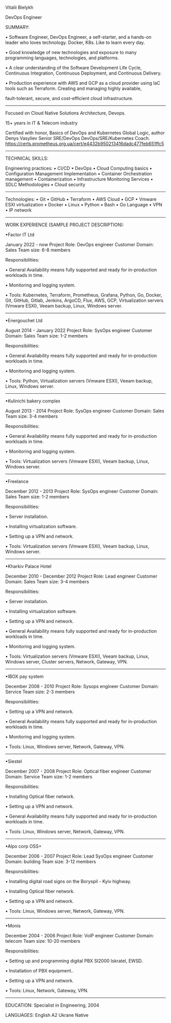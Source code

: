 Vitalii Bielykh

DevOps Engineer

SUMMARY:

•	Software Engineer, DevOps Engineer, a self-starter, and a hands-on leader who loves technology. Docker, K8s. Like to learn every day.

•	Good knowledge of new technologies and exposure to many programming languages, technologies, and platforms.

•	A clear understanding of the Software Development Life Cycle, Continuous Integration, Continuous Deployment, and Continuous Delivery.

•	Production experience with AWS and GCP as a cloud provider using IaC tools such as Terraform. Creating and managing highly available,
  
  fault-tolerant, secure, and cost-efficient cloud infrastructure.

******************************

Focused on Cloud Native Solutions Architecture, Devops.

15+ years in IT & Telecom industry

Certified with honor, Basics of DevOps and Kubernetes Global Logic, author Denys Vasyliev Senior SRE/DevOps DevOps/SRE/Kubernetes Coach.
https://certs.prometheus.org.ua/cert/e4432b950213416dadc477feb651ffc5

******************************

TECHNICAL SKILLS:

Engineering practices:
•	CI/CD
•	DevOps
•	Cloud Computing basics
•	Configuration Management Implementation
•	Container Orchestration management
•	Containerization
•	Infrastructure Monitoring Services
•	SDLC Methodologies
•	Cloud security

******************************

Technologies:
•	Git
•	GitHub
•	Terraform
•	AWS Cloud
•	GCP
•	Vmware ESXI virtualization
•	Docker
•	Linux
•	Python
•	Bash
•	Go Language
•	VPN
•	IP network

******************************

WORK EXPERIENCE (SAMPLE PROJECT DESCRIPTION):

•Factor IT Ltd

January 2022 - now
Project Role: DevOps engineer
Customer Domain: Sales
Team size: 6-8 members

Responsibilities:

•	General Availability means fully supported and ready for in-production workloads in time.

•	Monitoring and logging system.

• Tools:  Kubernetes, Terraform, Prometheus, Grafana, Python, Go, Docker, Git, GitHub, Gitlab, Jenkins, ArgoCD, Flux, AWS, GCP, Virtualization servers (Vmware ESXI), Veeam backup, Linux, Windows server.

******************************

•Energouchet Ltd

August 2014 - January 2022
Project Role: SysOps engineer
Customer Domain: Sales
Team size: 1-2 members

Responsibilities:

•	General Availability means fully supported and ready for in-production workloads in time.

•	Monitoring and logging system.

• Tools:  Python, Virtualization servers (Vmware ESXI), Veeam backup, Linux, Windows server.

******************************

•Kulinichi bakery complex

August 2013 - 2014
Project Role: SysOps engineer
Customer Domain: Sales
Team size: 3-4 members

Responsibilities:

•	General Availability means fully supported and ready for in-production workloads in time.

•	Monitoring and logging system.

• Tools:  Virtualization servers (Vmware ESXI), Veeam backup, Linux, Windows server.

******************************

•Freelance

December 2012 - 2013
Project Role: SysOps engineer
Customer Domain: Sales
Team size: 1-2 members

Responsibilities:

•	Server installation.

•	Installing virtualization software.

•	Setting up a VPN and network.

• Tools:  Virtualization servers (Vmware ESXI), Veeam backup, Linux, Windows server.

******************************

•Kharkiv Palace Hotel

December 2010 - December 2012
Project Role: Lead engineer
Customer Domain: Sales
Team size: 3-4 members

Responsibilities:

•	Server installation.

•	Installing virtualization software.

•	Setting up a VPN and network.

•	General Availability means fully supported and ready for in-production workloads in time.

•	Monitoring and logging system.

• Tools:  Virtualization servers (Vmware ESXI), Veeam backup, Linux, Windows server, Cluster servers, Network, Gateway, VPN.

******************************

•IBOX pay system

December 2008 - 2010
Project Role: Sysops engineer
Customer Domain: Service
Team size: 2-3 members

Responsibilities:

•	Setting up a VPN and network.

•	General Availability means fully supported and ready for in-production workloads in time.

•	Monitoring and logging system.

• Tools:  Linux, Windows server, Network, Gateway, VPN.

******************************

•Siestel

December 2007 - 2008
Project Role: Optical fiber engineer
Customer Domain: Service
Team size: 1-2 members

Responsibilities:

•	Installing Optical fiber network.

•	Setting up a VPN and network.

•	General Availability means fully supported and ready for in-production workloads in time.

• Tools:  Linux, Windows server, Network, Gateway, VPN.

******************************

•Alpo corp OSS+

December 2006 - 2007
Project Role: Lead SysOps engineer
Customer Domain: building
Team size: 3-12 members

Responsibilities:

•	Installing digital road signs on the Boryspil - Kyiv highway.

•	Installing Optical fiber network.

•	Setting up a VPN and network.

• Tools:  Linux, Windows server, Network, Gateway, VPN.

******************************

•Monis

December 2004 - 2006
Project Role: VoIP engineer
Customer Domain: telecom
Team size: 10-20 members

Responsibilities:

•	Setting up and programming digital PBX SI2000 Iskratel, EWSD.

•	Installation of PBX equipment..

•	Setting up a VPN and network.

• Tools:  Linux, Network, Gateway, VPN.

******************************




EDUCATION:
Specialist in Engineering, 2004

LANGUAGES:
English A2
Ukrane Native

